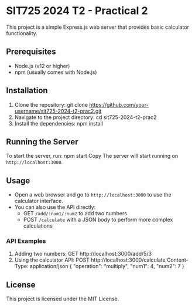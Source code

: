 # SIT725 2024 T2 - Practical 2

This project is a simple Express.js web server that provides basic calculator functionality.

## Prerequisites

- Node.js (v12 or higher)
- npm (usually comes with Node.js)

## Installation

1. Clone the repository:
git clone https://github.com/your-username/sit725-2024-t2-prac2.git
2. Navigate to the project directory:
cd sit725-2024-t2-prac2
3. Install the dependencies:
npm install

## Running the Server

To start the server, run:
npm start
Copy
The server will start running on `http://localhost:3000`.

## Usage

- Open a web browser and go to `http://localhost:3000` to use the calculator interface.
- You can also use the API directly:
  - GET `/add/:num1/:num2` to add two numbers
  - POST `/calculate` with a JSON body to perform more complex calculations

### API Examples

1. Adding two numbers:
GET http://localhost:3000/add/5/3
2. Using the calculator API:
POST http://localhost:3000/calculate
Content-Type: application/json
{
"operation": "multiply",
"num1": 4,
"num2": 7
}

## License

This project is licensed under the MIT License.

